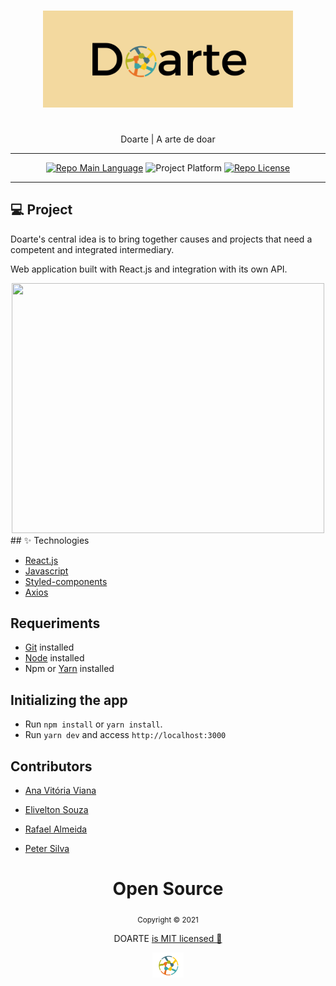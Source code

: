 <div align="center">
      <h1></h1>
    <img src="/.github/logo.png" width="400"/>  
    <h1></h1>
    <p>Doarte | A arte de doar  </p>    
    <hr />    
    <p>
        <a href="https://www.typescriptlang.org/"><img src="https://img.shields.io/badge/language-Javascript-yellow" alt="Repo Main Language" /></a>
        <img src="https://img.shields.io/badge/platform-web-blueviolet" alt="Project Platform" />
        <a href="https://nlw4moveit-p6fhlbbtu-brunosampaiodev.vercel.app/">
        <a href=""><img src="https://img.shields.io/badge/licence-MIT-red" alt="Repo License" /></a>
    </p>     
       <hr />    

</div>

## 💻 Project

Doarte's central idea is to bring together causes and projects that need a competent and integrated intermediary.

Web application built with React.js and integration with its own API.

      

<div align="center">
    <img src="https://media.giphy.com/media/TTXxq2pcvNc3Wt9tiH/giphy.gif" width="500" height="400" />

   </div>
## ✨ Technologies

- [React.js](https://reactjs.org/)
- [Javascript](https://developer.mozilla.org/pt-BR/docs/Web/JavaScript)
- [Styled-components](https://styled-components.com/docs/basics#getting-started)
- [Axios](https://www.npmjs.com/package/axios)

## Requeriments

- [Git](https://git-scm.com/) installed
- [Node](https://node.js.org/) installed
- Npm or [Yarn](https://yarnpkg.com/) installed

## Initializing the app

- Run `npm install` or `yarn install`.
- Run `yarn dev` and access `http://localhost:3000`

## Contributors

- [Ana Vitória Viana](https://github.com/anvitrola)

- [Elivelton Souza](https://github.com/EliveltonSouzaDev)

- [Rafael Almeida](https://github.com/RafaelVi)

- [Peter Silva](https://github.com/petersilvahs)


<div align="center">
  <h1>Open Source</h1>
  <sub>Copyright © 2021</sub>
  <p>DOARTE <a href="https://github.com/anvitrola/doarte-app/blob/responsiveness/LICENSE">is MIT licensed 💖</a></p>
  <img src="/.github/circule-logo.png" width="50" />
</div>
